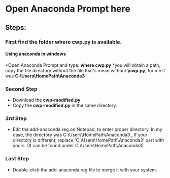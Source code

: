 # Open Anaconda Prompt here

## Steps:

### First find the folder where cwp.py is available.
#### Using anaconda in windows

*Open Anaconda Prompt and type: **where cwp.py**
*you will obtain a path, copy the file directory without the file that's mean without **\cwp.py**, for me it was **C:\Users\HomePath\Anaconda3**

### Second Step
* Download the **cwp-modified.py**
* Copy the **cwp-modified.py** in the same directory.

### 3rd Step
* Edit the add-anaconda.reg on Notepad, to enter proper directory. In my case, the directory was C:\Users\HomePath\Anaconda3 , If your directory is different, replace 'C:\\Users\\HomePath\\Anaconda3' part with yours. (It can be found under C:\Users\HomePath\Anaconda3)

### Last Step
* Double-click the add-anaconda.reg file to merge it with your system.

